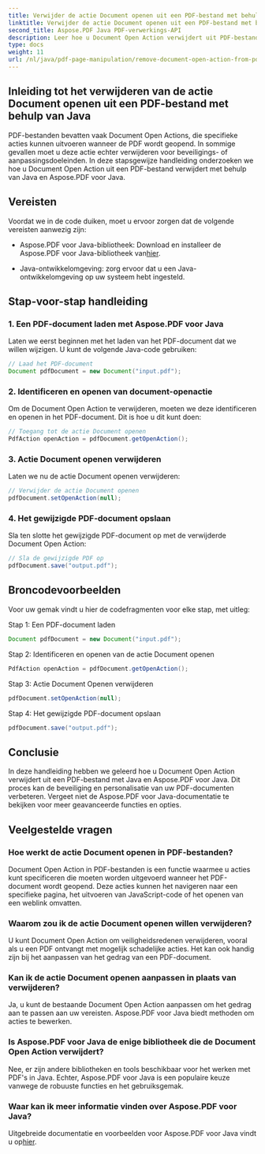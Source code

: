 ```yaml
---
title: Verwijder de actie Document openen uit een PDF-bestand met behulp van Java
linktitle: Verwijder de actie Document openen uit een PDF-bestand met behulp van Java
second_title: Aspose.PDF Java PDF-verwerkings-API
description: Leer hoe u Document Open Action verwijdert uit PDF-bestanden met Java en Aspose.PDF voor Java. Verbeter de beveiliging en personalisatie.
type: docs
weight: 11
url: /nl/java/pdf-page-manipulation/remove-document-open-action-from-pdf-file-using-java/
---
```


## Inleiding tot het verwijderen van de actie Document openen uit een PDF-bestand met behulp van Java

PDF-bestanden bevatten vaak Document Open Actions, die specifieke acties kunnen uitvoeren wanneer de PDF wordt geopend. In sommige gevallen moet u deze actie echter verwijderen voor beveiligings- of aanpassingsdoeleinden. In deze stapsgewijze handleiding onderzoeken we hoe u Document Open Action uit een PDF-bestand verwijdert met behulp van Java en Aspose.PDF voor Java.

## Vereisten

Voordat we in de code duiken, moet u ervoor zorgen dat de volgende vereisten aanwezig zijn:

-  Aspose.PDF voor Java-bibliotheek: Download en installeer de Aspose.PDF voor Java-bibliotheek van[hier](https://releases.aspose.com/pdf/java/).

- Java-ontwikkelomgeving: zorg ervoor dat u een Java-ontwikkelomgeving op uw systeem hebt ingesteld.

## Stap-voor-stap handleiding

### 1. Een PDF-document laden met Aspose.PDF voor Java

Laten we eerst beginnen met het laden van het PDF-document dat we willen wijzigen. U kunt de volgende Java-code gebruiken:

```java
// Laad het PDF-document
Document pdfDocument = new Document("input.pdf");
```

### 2. Identificeren en openen van document-openactie

Om de Document Open Action te verwijderen, moeten we deze identificeren en openen in het PDF-document. Dit is hoe u dit kunt doen:

```java
// Toegang tot de actie Document openen
PdfAction openAction = pdfDocument.getOpenAction();
```

### 3. Actie Document openen verwijderen

Laten we nu de actie Document openen verwijderen:

```java
// Verwijder de actie Document openen
pdfDocument.setOpenAction(null);
```

### 4. Het gewijzigde PDF-document opslaan

Sla ten slotte het gewijzigde PDF-document op met de verwijderde Document Open Action:

```java
// Sla de gewijzigde PDF op
pdfDocument.save("output.pdf");
```

## Broncodevoorbeelden

Voor uw gemak vindt u hier de codefragmenten voor elke stap, met uitleg:

Stap 1: Een PDF-document laden
```java
Document pdfDocument = new Document("input.pdf");
```

Stap 2: Identificeren en openen van de actie Document openen
```java
PdfAction openAction = pdfDocument.getOpenAction();
```

Stap 3: Actie Document Openen verwijderen
```java
pdfDocument.setOpenAction(null);
```

Stap 4: Het gewijzigde PDF-document opslaan
```java
pdfDocument.save("output.pdf");
```

## Conclusie

In deze handleiding hebben we geleerd hoe u Document Open Action verwijdert uit een PDF-bestand met Java en Aspose.PDF voor Java. Dit proces kan de beveiliging en personalisatie van uw PDF-documenten verbeteren. Vergeet niet de Aspose.PDF voor Java-documentatie te bekijken voor meer geavanceerde functies en opties.

## Veelgestelde vragen

### Hoe werkt de actie Document openen in PDF-bestanden?

Document Open Action in PDF-bestanden is een functie waarmee u acties kunt specificeren die moeten worden uitgevoerd wanneer het PDF-document wordt geopend. Deze acties kunnen het navigeren naar een specifieke pagina, het uitvoeren van JavaScript-code of het openen van een weblink omvatten.

### Waarom zou ik de actie Document openen willen verwijderen?

U kunt Document Open Action om veiligheidsredenen verwijderen, vooral als u een PDF ontvangt met mogelijk schadelijke acties. Het kan ook handig zijn bij het aanpassen van het gedrag van een PDF-document.

### Kan ik de actie Document openen aanpassen in plaats van verwijderen?

Ja, u kunt de bestaande Document Open Action aanpassen om het gedrag aan te passen aan uw vereisten. Aspose.PDF voor Java biedt methoden om acties te bewerken.

### Is Aspose.PDF voor Java de enige bibliotheek die de Document Open Action verwijdert?

Nee, er zijn andere bibliotheken en tools beschikbaar voor het werken met PDF's in Java. Echter, Aspose.PDF voor Java is een populaire keuze vanwege de robuuste functies en het gebruiksgemak.

### Waar kan ik meer informatie vinden over Aspose.PDF voor Java?

 Uitgebreide documentatie en voorbeelden voor Aspose.PDF voor Java vindt u op[hier](https://reference.aspose.com/pdf/java/).